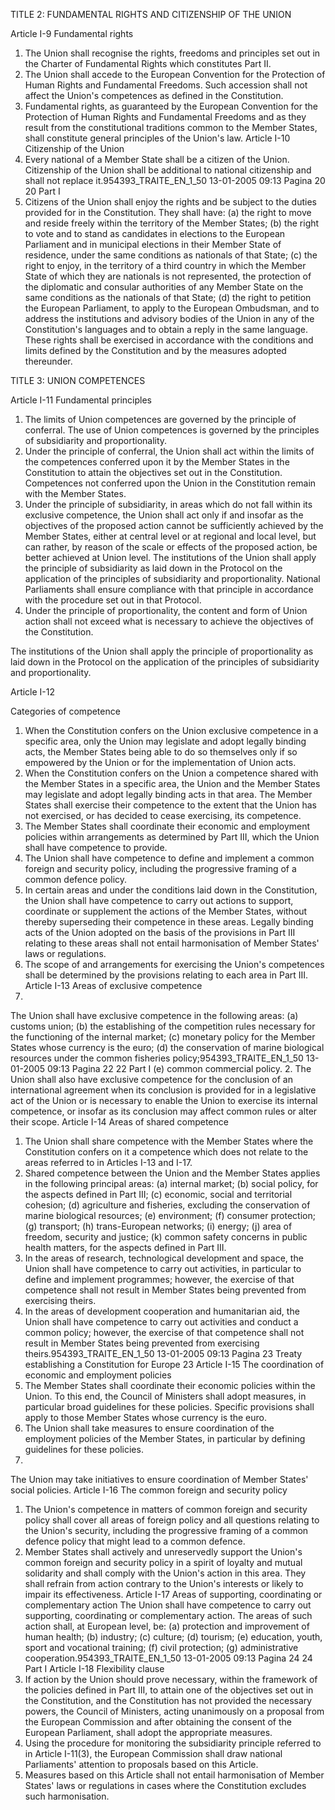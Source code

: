 TITLE 2: FUNDAMENTAL RIGHTS AND CITIZENSHIP OF THE UNION

Article I-9
Fundamental rights
1. The Union shall recognise the rights, freedoms and principles set out in the Charter of
Fundamental Rights which constitutes Part II.
2. The Union shall accede to the European Convention for the Protection of Human Rights and
Fundamental Freedoms. Such accession shall not affect the Union's competences as defined in the
Constitution.
3. Fundamental rights, as guaranteed by the European Convention for the Protection of
Human Rights and Fundamental Freedoms and as they result from the constitutional traditions
common to the Member States, shall constitute general principles of the Union's law.
Article I-10
Citizenship of the Union
1. Every national of a Member State shall be a citizen of the Union. Citizenship of the Union shall
be additional to national citizenship and shall not replace it.954393_TRAITE_EN_1_50
13-01-2005
09:13
Pagina 20
20
Part I
2. Citizens of the Union shall enjoy the rights and be subject to the duties provided for in the
Constitution. They shall have:
(a) the right to move and reside freely within the territory of the Member States;
(b) the right to vote and to stand as candidates in elections to the European Parliament and in
municipal elections in their Member State of residence, under the same conditions as nationals of
that State;
(c) the right to enjoy, in the territory of a third country in which the Member State of which they are
nationals is not represented, the protection of the diplomatic and consular authorities of any
Member State on the same conditions as the nationals of that State;
(d) the right to petition the European Parliament, to apply to the European Ombudsman, and to
address the institutions and advisory bodies of the Union in any of the Constitution's languages
and to obtain a reply in the same language.
These rights shall be exercised in accordance with the conditions and limits defined by the
Constitution and by the measures adopted thereunder.

TITLE 3: UNION COMPETENCES

Article I-11
Fundamental principles
1. The limits of Union competences are governed by the principle of conferral. The use of Union
competences is governed by the principles of subsidiarity and proportionality.
2. Under the principle of conferral, the Union shall act within the limits of the competences
conferred upon it by the Member States in the Constitution to attain the objectives set out in the
Constitution. Competences not conferred upon the Union in the Constitution remain with the
Member States.
3. Under the principle of subsidiarity, in areas which do not fall within its exclusive competence,
the Union shall act only if and insofar as the objectives of the proposed action cannot be sufficiently
achieved by the Member States, either at central level or at regional and local level, but can rather, by
reason of the scale or effects of the proposed action, be better achieved at Union level.
The institutions of the Union shall apply the principle of subsidiarity as laid down in the Protocol on
the application of the principles of subsidiarity and proportionality. National Parliaments shall ensure
compliance with that principle in accordance with the procedure set out in that Protocol.
4. Under the principle of proportionality, the content and form of Union action shall not exceed
what is necessary to achieve the objectives of the Constitution.

The institutions of the Union shall apply the principle of proportionality as laid down in the Protocol
on the application of the principles of subsidiarity and proportionality.

Article I-12

Categories of competence
1. When the Constitution confers on the Union exclusive competence in a specific area, only the
Union may legislate and adopt legally binding acts, the Member States being able to do so themselves
only if so empowered by the Union or for the implementation of Union acts.
2. When the Constitution confers on the Union a competence shared with the Member States in a
specific area, the Union and the Member States may legislate and adopt legally binding acts in that
area. The Member States shall exercise their competence to the extent that the Union has not
exercised, or has decided to cease exercising, its competence.
3. The Member States shall coordinate their economic and employment policies within
arrangements as determined by Part III, which the Union shall have competence to provide.
4. The Union shall have competence to define and implement a common foreign and security
policy, including the progressive framing of a common defence policy.
5. In certain areas and under the conditions laid down in the Constitution, the Union shall have
competence to carry out actions to support, coordinate or supplement the actions of the
Member States, without thereby superseding their competence in these areas.
Legally binding acts of the Union adopted on the basis of the provisions in Part III relating to these
areas shall not entail harmonisation of Member States' laws or regulations.
6. The scope of and arrangements for exercising the Union's competences shall be determined by
the provisions relating to each area in Part III.
Article I-13
Areas of exclusive competence
1.
The Union shall have exclusive competence in the following areas:
(a) customs union;
(b) the establishing of the competition rules necessary for the functioning of the internal market;
(c) monetary policy for the Member States whose currency is the euro;
(d) the conservation of marine biological resources under the common fisheries policy;954393_TRAITE_EN_1_50
13-01-2005
09:13
Pagina 22
22
Part I
(e) common commercial policy.
2. The Union shall also have exclusive competence for the conclusion of an international
agreement when its conclusion is provided for in a legislative act of the Union or is necessary to
enable the Union to exercise its internal competence, or insofar as its conclusion may affect common
rules or alter their scope.
Article I-14
Areas of shared competence
1. The Union shall share competence with the Member States where the Constitution confers on it
a competence which does not relate to the areas referred to in Articles I-13 and I-17.
2. Shared competence between the Union and the Member States applies in the following principal
areas:
(a) internal market;
(b) social policy, for the aspects defined in Part III;
(c) economic, social and territorial cohesion;
(d) agriculture and fisheries, excluding the conservation of marine biological resources;
(e) environment;
(f) consumer protection;
(g) transport;
(h) trans-European networks;
(i) energy;
(j) area of freedom, security and justice;
(k) common safety concerns in public health matters, for the aspects defined in Part III.
3. In the areas of research, technological development and space, the Union shall have competence
to carry out activities, in particular to define and implement programmes; however, the exercise of
that competence shall not result in Member States being prevented from exercising theirs.
4. In the areas of development cooperation and humanitarian aid, the Union shall have competence
to carry out activities and conduct a common policy; however, the exercise of that competence shall
not result in Member States being prevented from exercising theirs.954393_TRAITE_EN_1_50
13-01-2005
09:13
Pagina 23
Treaty establishing a Constitution for Europe
23
Article I-15
The coordination of economic and employment policies
1. The Member States shall coordinate their economic policies within the Union. To this end, the
Council of Ministers shall adopt measures, in particular broad guidelines for these policies.
Specific provisions shall apply to those Member States whose currency is the euro.
2. The Union shall take measures to ensure coordination of the employment policies of the
Member States, in particular by defining guidelines for these policies.
3.
The Union may take initiatives to ensure coordination of Member States' social policies.
Article I-16
The common foreign and security policy
1. The Union's competence in matters of common foreign and security policy shall cover all areas
of foreign policy and all questions relating to the Union's security, including the progressive framing
of a common defence policy that might lead to a common defence.
2. Member States shall actively and unreservedly support the Union's common foreign and security
policy in a spirit of loyalty and mutual solidarity and shall comply with the Union's action in this
area. They shall refrain from action contrary to the Union's interests or likely to impair its
effectiveness.
Article I-17
Areas of supporting, coordinating or complementary action
The Union shall have competence to carry out supporting, coordinating or complementary action.
The areas of such action shall, at European level, be:
(a) protection and improvement of human health;
(b) industry;
(c) culture;
(d) tourism;
(e) education, youth, sport and vocational training;
(f) civil protection;
(g) administrative cooperation.954393_TRAITE_EN_1_50
13-01-2005
09:13
Pagina 24
24
Part I
Article I-18
Flexibility clause
1. If action by the Union should prove necessary, within the framework of the policies defined in
Part III, to attain one of the objectives set out in the Constitution, and the Constitution has not
provided the necessary powers, the Council of Ministers, acting unanimously on a proposal from the
European Commission and after obtaining the consent of the European Parliament, shall adopt the
appropriate measures.
2. Using the procedure for monitoring the subsidiarity principle referred to in Article I-11(3), the
European Commission shall draw national Parliaments' attention to proposals based on this Article.
3. Measures based on this Article shall not entail harmonisation of Member States' laws or
regulations in cases where the Constitution excludes such harmonisation.

